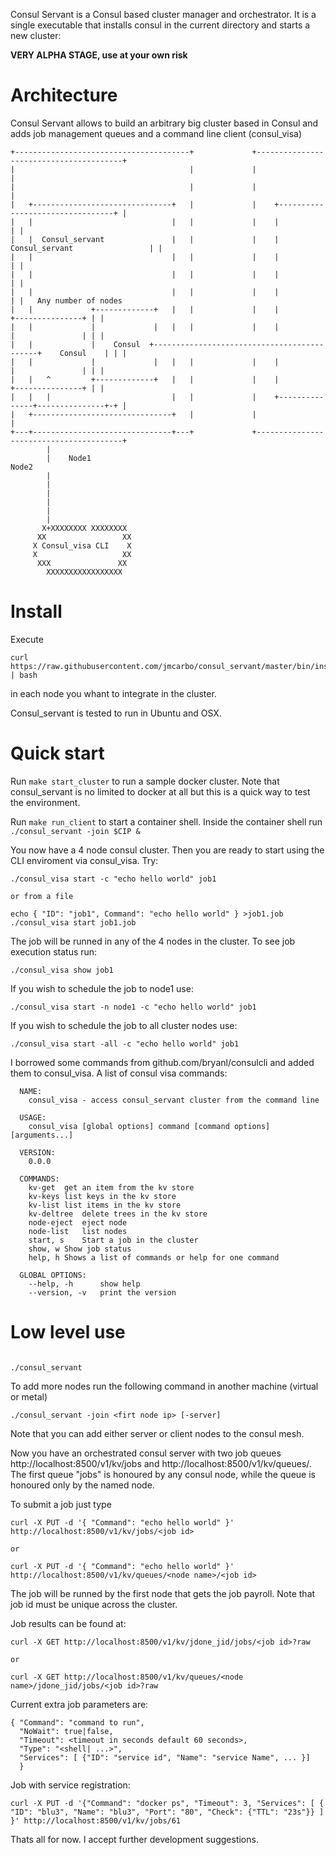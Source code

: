 Consul Servant is a Consul based cluster manager and orchestrator. It is a single executable that
installs consul in the current directory and starts a new cluster:

**VERY ALPHA STAGE, use at your own risk**

# Architecture

Consul Servant allows to build an arbitrary big cluster based in Consul and adds job management queues
and a command line client (consul_visa)

```
+---------------------------------------+             +----------------------------------------+                            
|                                       |             |                                        |                            
|                                       |             |                                        |                            
|   +-------------------------------+   |             |    +---------------------------------+ |                            
|   |                               |   |             |    |                                 | |                            
|   |  Consul_servant               |   |             |    |  Consul_servant                 | |                            
|   |                               |   |             |    |                                 | |                            
|   |                               |   |             |    |                                 | |                            
|   |                               |   |             |    |                                 | |   Any number of nodes
|   |             +-------------+   |   |             |    |               +---------------+ | |                            
|   |             |             |   |   |             |    |               |               | | |                            
|   |             |    Consul  +--------------------------------------------+    Consul    | | |                            
|   |             |             |   |   |             |    |               |               | | |                            
|   |   ^         +-------------+   |   |             |    |               +---------------+ | |                            
|   |   |                           |   |             |    +---------------+---------------+-+ |                            
|   +-------------------------------+   |             |                                        |                            
+---+-------------------------------+---+             +----------------------------------------+                            
        |                                                                                                                   
        |    Node1                                                        Node2                                             
        |                                                                                                                   
        |                                                                                                                   
        |                                                                                                                   
        |                                                                                                                   
        |                                                                                                                   
        |                                                                                                                   
       X+XXXXXXXX XXXXXXXX                                                                                                  
      XX                 XX                                                                                                 
     X Consul_visa CLI    X                                                                                                 
     X                   XX                                                                                                 
      XXX               XX                                                                                                  
        XXXXXXXXXXXXXXXXX                                                                                                   
```

# Install

Execute 
```
curl https://raw.githubusercontent.com/jmcarbo/consul_servant/master/bin/install_servant | bash
``` 
in each node you whant to integrate in the cluster. 

Consul_servant is tested to run in Ubuntu and OSX.

# Quick start
Run `make start_cluster` to run a sample docker cluster. Note that consul_servant is no limited to docker at all
but this is a quick way to test the environment.

Run `make run_client` to start a container shell. Inside the container shell run `./consul_servant -join $CIP &`

You now have a 4 node consul cluster. Then you are ready to start using the CLI enviroment via consul_visa. Try:

```
./consul_visa start -c "echo hello world" job1

or from a file

echo { "ID": "job1", Command": "echo hello world" } >job1.job
./consul_visa start job1.job

```

The job will be runned in any of the 4 nodes in the cluster. To see job execution status run:

```
./consul_visa show job1
```

If you wish to schedule the job to node1 use:


```
./consul_visa start -n node1 -c "echo hello world" job1

```

If you wish to schedule the job to all cluster nodes use:

```
./consul_visa start -all -c "echo hello world" job1
```

I borrowed some commands from github.com/bryanl/consulcli and added them to consul_visa. A list of consul visa commands:

```
  NAME:
    consul_visa - access consul_servant cluster from the command line

  USAGE:
    consul_visa [global options] command [command options] [arguments...]

  VERSION:
    0.0.0

  COMMANDS:
    kv-get	get an item from the kv store
    kv-keys	list keys in the kv store
    kv-list	list items in the kv store
    kv-deltree	delete trees in the kv store
    node-eject	eject node
    node-list	list nodes
    start, s	Start a job in the cluster
    show, w	Show job status
    help, h	Shows a list of commands or help for one command

  GLOBAL OPTIONS:
    --help, -h		show help
    --version, -v	print the version
```

# Low level use


```

./consul_servant

```

To add more nodes run the following command in another machine (virtual or metal)

```
./consul_servant -join <firt node ip> [-server]
```

Note that you can add either server or client nodes to the consul mesh.

Now you have an orchestrated consul server with two job queues http://localhost:8500/v1/kv/jobs and 
http://localhost:8500/v1/kv/queues/<node name>. The first queue "jobs" is honoured by any consul node, while
the <node name> queue is honoured only by the named node.

To submit a job just type

```
curl -X PUT -d '{ "Command": "echo hello world" }' http://localhost:8500/v1/kv/jobs/<job id>

or 

curl -X PUT -d '{ "Command": "echo hello world" }' http://localhost:8500/v1/kv/queues/<node name>/<job id>
```

The job will be runned by the first node that gets the job payroll. Note that job id must be unique across the cluster.

Job results can be found at:

```
curl -X GET http://localhost:8500/v1/kv/jdone_jid/jobs/<job id>?raw

or

curl -X GET http://localhost:8500/v1/kv/queues/<node name>/jdone_jid/jobs/<job id>?raw
```

Current extra job parameters are:

```
{ "Command": "command to run", 
  "NoWait": true|false, 
  "Timeout": <timeout in seconds default 60 seconds>,
  "Type": "<shell| ...>",
  "Services": [ {"ID": "service id", "Name": "service Name", ... }]
  }
```

Job with service registration:

```
curl -X PUT -d '{"Command": "docker ps", "Timeout": 3, "Services": [ { "ID": "blu3", "Name": "blu3", "Port": "80", "Check": {"TTL": "23s"}} ] }' http://localhost:8500/v1/kv/jobs/61
```

Thats all for now. I accept further development suggestions. 


